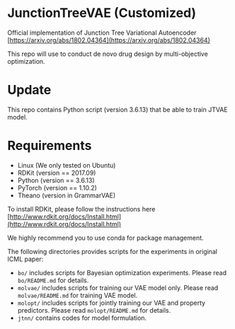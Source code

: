 # JunctionTreeVAE (Customized)

Official implementation of Junction Tree Variational Autoencoder [https://arxiv.org/abs/1802.04364](https://arxiv.org/abs/1802.04364)

This repo will use to conduct de novo drug design by multi-objective optimization.

# Update
This repo contains Python script (version 3.6.13) that be able to train JTVAE model.

# Requirements
* Linux (We only tested on Ubuntu)
* RDKit (version == 2017.09)
* Python (version == 3.6.13)
* PyTorch (version == 1.10.2)
* Theano (version in GrammarVAE)

To install RDKit, please follow the instructions here [http://www.rdkit.org/docs/Install.html](http://www.rdkit.org/docs/Install.html)

We highly recommend you to use conda for package management.

The following directories provides scripts for the experiments in original ICML paper:
* `bo/` includes scripts for Bayesian optimization experiments. Please read `bo/README.md` for details.
* `molvae/` includes scripts for training our VAE model only. Please read `molvae/README.md` for training VAE model.
* `molopt/` includes scripts for jointly training our VAE and property predictors. Please read `molopt/README.md` for details.
* `jtnn/` contains codes for model formulation.
